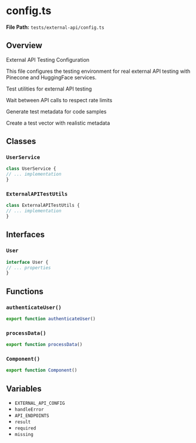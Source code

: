 # config.ts

**File Path:** `tests/external-api/config.ts`

## Overview

External API Testing Configuration

This file configures the testing environment for real external API testing
with Pinecone and HuggingFace services.

Test utilities for external API testing

Wait between API calls to respect rate limits

Generate test metadata for code samples

Create a test vector with realistic metadata

## Classes

### `UserService`

```typescript
class UserService {
// ... implementation
}
```

### `ExternalAPITestUtils`

```typescript
class ExternalAPITestUtils {
// ... implementation
}
```

## Interfaces

### `User`

```typescript
interface User {
// ... properties
}
```

## Functions

### `authenticateUser()`

```typescript
export function authenticateUser()
```

### `processData()`

```typescript
export function processData()
```

### `Component()`

```typescript
export function Component()
```

## Variables

- `EXTERNAL_API_CONFIG`
- `handleError`
- `API_ENDPOINTS`
- `result`
- `required`
- `missing`

